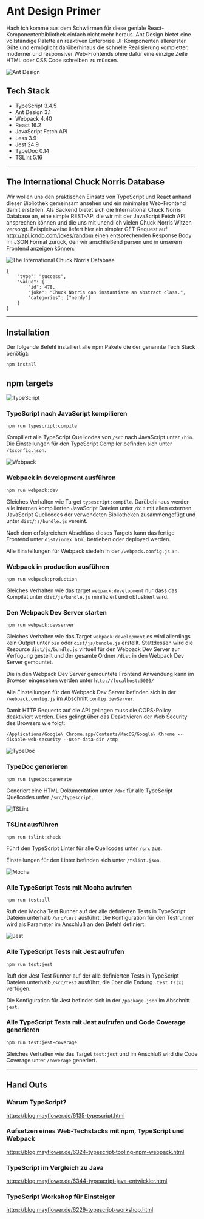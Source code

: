 # Ant Design Primer

Hach ich komme aus dem Schwärmen für diese geniale React-Komponentenbibliothek einfach nicht 
 mehr heraus. Ant Design bietet eine vollständige Palette an reaktiven Enterprise UI-Komponenten
 allererster Güte und ermöglicht darüberhinaus die schnelle Realisierung kompletter, moderner und
 responsiver Web-Frontends ohne dafür eine einzige Zeile HTML oder CSS Code schreiben zu müssen.

![Ant Design](_ASSET/readme/150px/logo_ant_design.png)

## Tech Stack
- TypeScript 3.4.5
- Ant Design 3.1
- Webpack 4.40
- React 16.2
- JavaScript Fetch API
- Less 3.9
- Jest 24.9
- TypeDoc 0.14
- TSLint 5.16

<hr>

## The International Chuck Norris Database

Wir wollen uns den praktischen Einsatz von TypeScript und React anhand dieser Bibliothek gemeinsam
 ansehen und ein minimales Web-Frontend damit erstellen. Als Backend bietet sich die International
 Chuck Norris Database an, eine simple REST-API die wir mit der JavaScript Fetch API ansprechen können
 und die uns mit unendlich vielen Chuck Norris Witzen versorgt. Beispielsweise liefert hier ein
 simpler GET-Request auf http://api.icndb.com/jokes/random einen entsprechenden Response Body im 
 JSON Format zurück, den wir anschließend parsen und in unserem Frontend anzeigen können:

![The International Chuck Norris Database](_ASSET/readme/150px/icndb.png)

```
{
    "type": "success", 
    "value": { 
        "id": 478, 
        "joke": "Chuck Norris can instantiate an abstract class.", 
        "categories": ["nerdy"] 
    }
}
```

<hr>

## Installation
Der folgende Befehl installiert alle npm Pakete die der genannte Tech Stack benötigt:

`npm install`

## npm targets

![TypeScript](_ASSET/readme/150px/logo_typescript.png)

### TypeScript nach JavaScript kompilieren
`npm run typescript:compile`

Kompiliert alle TypeScript Quellcodes von `/src` nach JavaScript unter `/bin`.
 Die Einstellungen für den TypeScript Compiler befinden sich unter `/tsconfig.json`.

![Webpack](_ASSET/readme/150px/logo_webpack.png)

### Webpack in development ausführen
`npm run webpack:dev`

Gleiches Verhalten wie Target `typescript:compile`. Darübehinaus werden alle internen
 kompilierten JavaScript Dateien unter `/bin` mit allen externen JavaScript Quellcodes 
 der verwendeten Bibliotheken zusammengefügt und unter `dist/js/bundle.js` vereint.

Nach dem erfolgreichen Abschluss dieses Targets kann das fertige Frontend unter 
 `dist/index.html` betrieben oder deployed werden.

Alle Einstellungen für Webpack siedeln in der `/webpack.config.js` an.

### Webpack in production ausführen
`npm run webpack:production`

Gleiches Verhalten wie das target `webpack:development` nur dass das Kompilat unter
 `dist/js/bundle.js` minifiziert und obfuskiert wird.

### Den Webpack Dev Server starten
`npm run webpack:devserver`

Gleiches Verhalten wie das Target `webpack:development` es wird allerdings kein Output unter
 `bin` oder `dist/js/bundle.js` erstellt. Stattdessen wird die Resource `dist/js/bundle.js`
 virtuell für den Webpack Dev Server zur Verfügung gestellt und der gesamte Ordner `/dist`
 in den Webpack Dev Server gemountet.

Die in den Webpack Dev Server gemountete Frontend Anwendung kann im Browser eingesehen werden
 unter `http://localhost:5000/`

Alle Einstellungen für den Webpack Dev Server befinden sich in der `/webpack.config.js`
 im Abschnitt `config.devServer`.

Damit HTTP Requests auf die API gelingen muss die CORS-Policy deaktiviert werden.
 Dies gelingt über das Deaktivieren der Web Security des Browsers wie folgt:

```
/Applications/Google\ Chrome.app/Contents/MacOS/Google\ Chrome --disable-web-security --user-data-dir /tmp
```

![TypeDoc](_ASSET/readme/150px/logo_typedoc.png)

### TypeDoc generieren
`npm run typedoc:generate`

Generiert eine HTML Dokumentation unter `/doc` für alle TypeScript Quellcodes unter `/src/typescript`.

![TSLint](_ASSET/readme/150px/logo_tslint.png)

### TSLint ausführen
`npm run tslint:check`

Führt den TypeScript Linter für alle Quellcodes unter `/src` aus.

Einstellungen für den Linter befinden sich unter `/tslint.json`.

![Mocha](_ASSET/readme/150px/logo_mocha.png)

### Alle TypeScript Tests mit Mocha aufrufen
`npm run test:all`

Ruft den Mocha Test Runner auf der alle definierten Tests in TypeScript Dateien unterhalb `/src/test` ausführt.
Die Konfiguration für den Testrunner wird als Parameter im Anschluß an den Befehl definiert.

![Jest](_ASSET/readme/150px/logo_jest.png)

### Alle TypeScript Tests mit Jest aufrufen
`npm run test:jest`

Ruft den Jest Test Runner auf der alle definierten Tests in TypeScript Dateien unterhalb `/src/test` ausführt, 
die über die Endung `.test.ts(x)` verfügen.

Die Konfiguration für Jest befindet sich in der `/package.json` im Abschnitt `jest`.

### Alle TypeScript Tests mit Jest aufrufen und Code Coverage generieren
`npm run test:jest-coverage`

Gleiches Verhalten wie das Target `test:jest` und im Anschluß wird die Code Coverage unter `/coverage` generiert.

<hr>

## Hand Outs

### Warum TypeScript?

https://blog.mayflower.de/6135-typescript.html

### Aufsetzen eines Web-Techstacks mit npm, TypeScript und Webpack

https://blog.mayflower.de/6324-typescript-tooling-npm-webpack.html

### TypeScript im Vergleich zu Java

https://blog.mayflower.de/6344-typeacript-java-entwickler.html

### TypeScript Workshop für Einsteiger

https://blog.mayflower.de/6229-typescript-workshop.html
